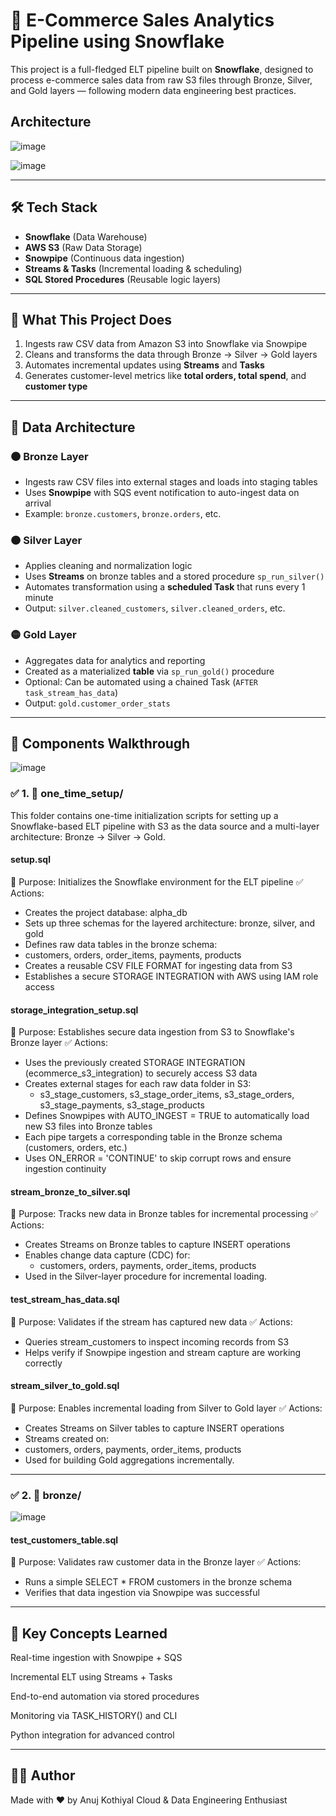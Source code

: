 # 🧊 E-Commerce Sales Analytics Pipeline using Snowflake

This project is a full-fledged ELT pipeline built on **Snowflake**, designed to process e-commerce sales data from raw S3 files through Bronze, Silver, and Gold layers — following modern data engineering best practices.

## Architecture

![image](https://github.com/user-attachments/assets/4ddacc03-380c-447a-93a1-a6fb7286cf77)

![image](https://github.com/user-attachments/assets/48253309-65c5-4220-86f6-e4e33ed9d149)

---

## 🛠️ Tech Stack

- **Snowflake** (Data Warehouse)
- **AWS S3** (Raw Data Storage)
- **Snowpipe** (Continuous data ingestion)
- **Streams & Tasks** (Incremental loading & scheduling)
- **SQL Stored Procedures** (Reusable logic layers)

---

## 🧪 What This Project Does

1. Ingests raw CSV data from Amazon S3 into Snowflake via Snowpipe
2. Cleans and transforms the data through Bronze → Silver → Gold layers
3. Automates incremental updates using **Streams** and **Tasks**
4. Generates customer-level metrics like **total orders, total spend**, and **customer type**

---

## 📂 Data Architecture

### 🟤 Bronze Layer
- Ingests raw CSV files into external stages and loads into staging tables
- Uses **Snowpipe** with SQS event notification to auto-ingest data on arrival
- Example: `bronze.customers`, `bronze.orders`, etc.

### 🟠 Silver Layer
- Applies cleaning and normalization logic
- Uses **Streams** on bronze tables and a stored procedure `sp_run_silver()`
- Automates transformation using a **scheduled Task** that runs every 1 minute
- Output: `silver.cleaned_customers`, `silver.cleaned_orders`, etc.

### 🟡 Gold Layer
- Aggregates data for analytics and reporting
- Created as a materialized **table** via `sp_run_gold()` procedure
- Optional: Can be automated using a chained Task (`AFTER task_stream_has_data`)
- Output: `gold.customer_order_stats`

---

## 🧰 Components Walkthrough

![image](https://github.com/user-attachments/assets/3a4d1163-97d8-417a-8fb6-b87c336557b1)


### ✅ 1. 📂 one_time_setup/
This folder contains one-time initialization scripts for setting up a Snowflake-based ELT pipeline with S3 as the data source and a multi-layer architecture: Bronze → Silver → Gold.

#### setup.sql
🧩 Purpose: Initializes the Snowflake environment for the ELT pipeline
✅ Actions:
* Creates the project database: alpha_db
* Sets up three schemas for the layered architecture: bronze, silver, and gold
* Defines raw data tables in the bronze schema:
* customers, orders, order_items, payments, products
* Creates a reusable CSV FILE FORMAT for ingesting data from S3
* Establishes a secure STORAGE INTEGRATION with AWS using IAM role access

#### storage_integration_setup.sql
🧩 Purpose: Establishes secure data ingestion from S3 to Snowflake's Bronze layer
✅ Actions:
* Uses the previously created STORAGE INTEGRATION (ecommerce_s3_integration) to securely access S3 data
* Creates external stages for each raw data folder in S3:
  - s3_stage_customers, s3_stage_order_items, s3_stage_orders, s3_stage_payments, s3_stage_products
* Defines Snowpipes with AUTO_INGEST = TRUE to automatically load new S3 files into Bronze tables
* Each pipe targets a corresponding table in the Bronze schema (customers, orders, etc.)
* Uses ON_ERROR = 'CONTINUE' to skip corrupt rows and ensure ingestion continuity

#### stream_bronze_to_silver.sql
🧩 Purpose: Tracks new data in Bronze tables for incremental processing
✅ Actions:
* Creates Streams on Bronze tables to capture INSERT operations
* Enables change data capture (CDC) for:
  - customers, orders, payments, order_items, products
* Used in the Silver-layer procedure for incremental loading.

#### test_stream_has_data.sql
🧩 Purpose: Validates if the stream has captured new data
✅ Actions:
* Queries stream_customers to inspect incoming records from S3
* Helps verify if Snowpipe ingestion and stream capture are working correctly

#### stream_silver_to_gold.sql
🧩 Purpose: Enables incremental loading from Silver to Gold layer
✅ Actions:
* Creates Streams on Silver tables to capture INSERT operations
* Streams created on:
* customers, orders, payments, order_items, products
* Used for building Gold aggregations incrementally.


---

### ✅ 2. 📂 bronze/

![image](https://github.com/user-attachments/assets/3df4d473-05a4-4aac-bd48-6909f25256ad)

#### test_customers_table.sql
🧩 Purpose: Validates raw customer data in the Bronze layer
✅ Actions:
* Runs a simple SELECT * FROM customers in the bronze schema
* Verifies that data ingestion via Snowpipe was successful

---

## 🧠 Key Concepts Learned
Real-time ingestion with Snowpipe + SQS

Incremental ELT using Streams + Tasks

End-to-end automation via stored procedures

Monitoring via TASK_HISTORY() and CLI

Python integration for advanced control

---

## 👨‍💻 Author

Made with ❤️ by Anuj Kothiyal
Cloud & Data Engineering Enthusiast

